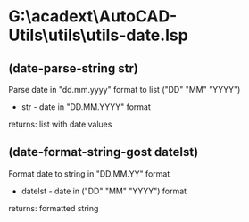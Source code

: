 # G:\acadext\AutoCAD-Utils\utils\utils-date.lsp

## (date-parse-string str)

Parse date in "dd.mm.yyyy" format to list ("DD" "MM" "YYYY")

- str - date in "DD.MM.YYYY" format

returns: list with date values

## (date-format-string-gost datelst)

Format date to string in "DD.MM.YY" format

- datelst - date in ("DD" "MM" "YYYY") format

returns: formatted string
